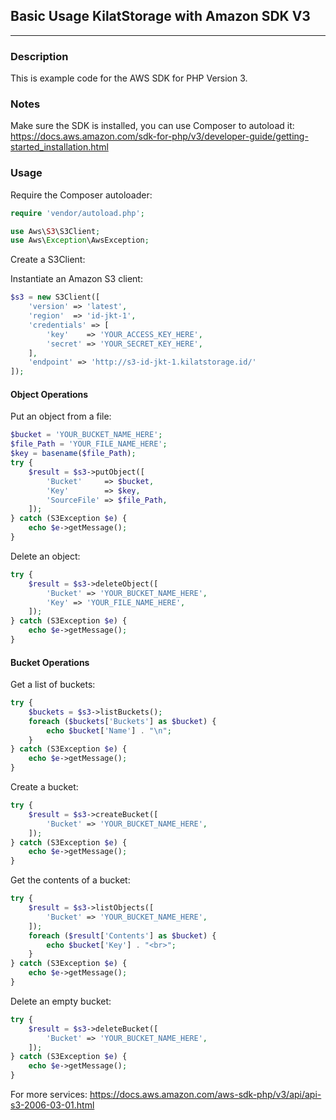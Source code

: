 ## Basic Usage KilatStorage with Amazon SDK V3

- - - -


### Description

This is example code for the AWS SDK for PHP Version 3.

### Notes

Make sure the SDK is installed, you can use Composer to autoload it: https://docs.aws.amazon.com/sdk-for-php/v3/developer-guide/getting-started_installation.html

### Usage

Require the Composer autoloader:

```php
require 'vendor/autoload.php';

use Aws\S3\S3Client;
use Aws\Exception\AwsException;
```

Create a S3Client:

Instantiate an Amazon S3 client:

```php
$s3 = new S3Client([
    'version' => 'latest',
    'region'  => 'id-jkt-1',
    'credentials' => [
        'key'    => 'YOUR_ACCESS_KEY_HERE',
        'secret' => 'YOUR_SECRET_KEY_HERE',
    ],
    'endpoint' => 'http://s3-id-jkt-1.kilatstorage.id/'
]);
```

#### Object Operations

Put an object from a file:

```php
$bucket = 'YOUR_BUCKET_NAME_HERE';
$file_Path = 'YOUR_FILE_NAME_HERE';
$key = basename($file_Path);
try {
    $result = $s3->putObject([
        'Bucket'     => $bucket,
        'Key'        => $key,
        'SourceFile' => $file_Path,
    ]);
} catch (S3Exception $e) {
    echo $e->getMessage();
}
```

Delete an object:

```php
try {
    $result = $s3->deleteObject([
        'Bucket' => 'YOUR_BUCKET_NAME_HERE',
        'Key' => 'YOUR_FILE_NAME_HERE',
    ]);
} catch (S3Exception $e) {
    echo $e->getMessage();
}
```


#### Bucket Operations

Get a list of buckets:

```php
try {
	$buckets = $s3->listBuckets();
	foreach ($buckets['Buckets'] as $bucket) {
	    echo $bucket['Name'] . "\n";
	}
} catch (S3Exception $e) {
	echo $e->getMessage();
}
```

Create a bucket:

```php
try {
    $result = $s3->createBucket([
        'Bucket' => 'YOUR_BUCKET_NAME_HERE',
    ]);
} catch (S3Exception $e) {
    echo $e->getMessage();
}
```

Get the contents of a bucket:

```php
try {
    $result = $s3->listObjects([
        'Bucket' => 'YOUR_BUCKET_NAME_HERE',
    ]);
    foreach ($result['Contents'] as $bucket) {
        echo $bucket['Key'] . "<br>";
    }
} catch (S3Exception $e) {
    echo $e->getMessage();
}
```

Delete an empty bucket:

```php
try {
    $result = $s3->deleteBucket([
        'Bucket' => 'YOUR_BUCKET_NAME_HERE',
    ]);
} catch (S3Exception $e) {
    echo $e->getMessage();
}
```

For more services: https://docs.aws.amazon.com/aws-sdk-php/v3/api/api-s3-2006-03-01.html
